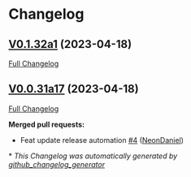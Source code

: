 # Changelog

## [V0.1.32a1](https://github.com/NeonDaniel/ovos_utils/tree/V0.1.32a1) (2023-04-18)

[Full Changelog](https://github.com/NeonDaniel/ovos_utils/compare/V0.0.31a17...V0.1.32a1)

## [V0.0.31a17](https://github.com/NeonDaniel/ovos_utils/tree/V0.0.31a17) (2023-04-18)

[Full Changelog](https://github.com/NeonDaniel/ovos_utils/compare/V0.0.31a16...V0.0.31a17)

**Merged pull requests:**

- Feat update release automation [\#4](https://github.com/NeonDaniel/ovos_utils/pull/4) ([NeonDaniel](https://github.com/NeonDaniel))



\* *This Changelog was automatically generated by [github_changelog_generator](https://github.com/github-changelog-generator/github-changelog-generator)*
